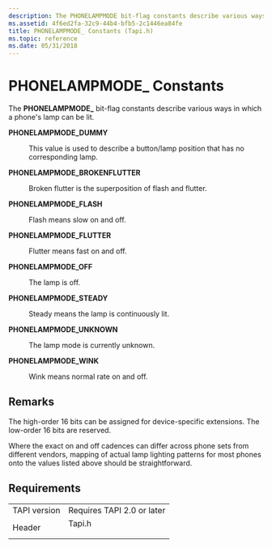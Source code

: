 ```yaml
---
description: The PHONELAMPMODE bit-flag constants describe various ways in which a phones lamp can be lit.
ms.assetid: 4f6ed2fa-32c9-44b4-bfb5-2c1446ea84fe
title: PHONELAMPMODE_ Constants (Tapi.h)
ms.topic: reference
ms.date: 05/31/2018
---
```


# PHONELAMPMODE_ Constants

The **PHONELAMPMODE_** bit-flag constants describe various ways in which a phone's lamp can be lit.

<dl> <dt>

<span id="PHONELAMPMODE_DUMMY"></span><span id="phonelampmode_dummy"></span>**PHONELAMPMODE_DUMMY**
</dt> <dd> <dl> <dt>



This value is used to describe a button/lamp position that has no corresponding lamp.


</dt> </dl> </dd> <dt>

<span id="PHONELAMPMODE_BROKENFLUTTER"></span><span id="phonelampmode_brokenflutter"></span>**PHONELAMPMODE_BROKENFLUTTER**
</dt> <dd> <dl> <dt>



Broken flutter is the superposition of flash and flutter.


</dt> </dl> </dd> <dt>

<span id="PHONELAMPMODE_FLASH"></span><span id="phonelampmode_flash"></span>**PHONELAMPMODE_FLASH**
</dt> <dd> <dl> <dt>



Flash means slow on and off.


</dt> </dl> </dd> <dt>

<span id="PHONELAMPMODE_FLUTTER"></span><span id="phonelampmode_flutter"></span>**PHONELAMPMODE_FLUTTER**
</dt> <dd> <dl> <dt>



Flutter means fast on and off.


</dt> </dl> </dd> <dt>

<span id="PHONELAMPMODE_OFF"></span><span id="phonelampmode_off"></span>**PHONELAMPMODE_OFF**
</dt> <dd> <dl> <dt>



The lamp is off.


</dt> </dl> </dd> <dt>

<span id="PHONELAMPMODE_STEADY"></span><span id="phonelampmode_steady"></span>**PHONELAMPMODE_STEADY**
</dt> <dd> <dl> <dt>



Steady means the lamp is continuously lit.


</dt> </dl> </dd> <dt>

<span id="PHONELAMPMODE_UNKNOWN"></span><span id="phonelampmode_unknown"></span>**PHONELAMPMODE_UNKNOWN**
</dt> <dd> <dl> <dt>



The lamp mode is currently unknown.


</dt> </dl> </dd> <dt>

<span id="PHONELAMPMODE_WINK"></span><span id="phonelampmode_wink"></span>**PHONELAMPMODE_WINK**
</dt> <dd> <dl> <dt>



Wink means normal rate on and off.


</dt> </dl> </dd> </dl>

## Remarks

The high-order 16 bits can be assigned for device-specific extensions. The low-order 16 bits are reserved.

Where the exact on and off cadences can differ across phone sets from different vendors, mapping of actual lamp lighting patterns for most phones onto the values listed above should be straightforward.

## Requirements



|                         |                                                                                   |
|-------------------------|-----------------------------------------------------------------------------------|
| TAPI version<br/> | Requires TAPI 2.0 or later<br/>                                             |
| Header<br/>       | <dl> <dt>Tapi.h</dt> </dl> |



 

 




